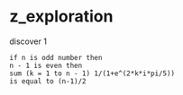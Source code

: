 # z_exploration


discover 1
```shell
if n is odd number then 
n - 1 is even then
sum (k = 1 to n - 1) 1/(1+e^(2*k*i*pi/5))
is equal to (n-1)/2
```
